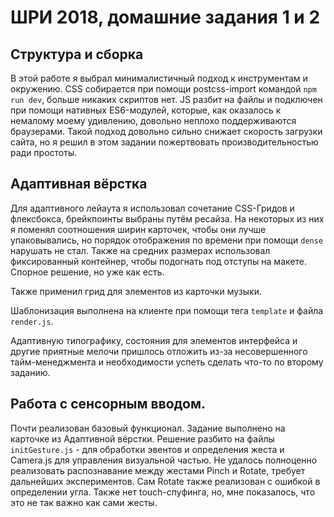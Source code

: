 # ШРИ 2018, домашние задания 1 и 2

## Структура и сборка
В этой работе я выбрал минималистичный подход к инструментам и окружению. СSS собирается при помощи postcss-import командой `npm run dev`, больше никаких скриптов нет. JS разбит на файлы и подключен при помощи нативных ES6-модулей, которые, как оказалось к немалому моему удивлению, довольно неплохо поддерживаются браузерами. Такой подход довольно сильно снижает скорость загрузки сайта, но я решил в этом задании пожертвовать производительностью ради простоты.

## Адаптивная вёрстка
Для адаптивного лейаута я использовал сочетание CSS-Гридов и флексбокса, брейкпоинты выбраны путём ресайза. На некоторых из них я поменял соотношения ширин карточек, чтобы они лучше упаковывались, но порядок отображения по времени при помощи `dense` нарушать не стал. Также на средних размерах использовал фиксированный контейнер, чтобы подогнать под отступы на макете. Спорное решение, но уже как есть.

Также применил грид для элементов из карточки музыки.

Шаблонизация выполнена на клиенте при помощи тега `template` и файла `render.js`.

Адаптивную типографику, состояния для элементов интерфейса и другие приятные мелочи пришлось отложить из-за несовершенного тайм-менеджмента и необходимости успеть сделать что-то по второму заданию.

## Работа с сенсорным вводом.
Почти реализован базовый функционал. Задание выполнено на карточке из Адаптивной вёрстки. Решение разбито на файлы `initGesture.js` - для обработки эвентов и определения жеста и Camera.js для управления визуальной частью. Не удалось полноценно реализовать распознавание между жестами Pinch и Rotate, требует дальнейших экспериментов. Сам Rotate также реализован с ошибкой в определении угла. Также нет touch-спуфинга, но, мне показалось, что это не так важно как сами жесты.

